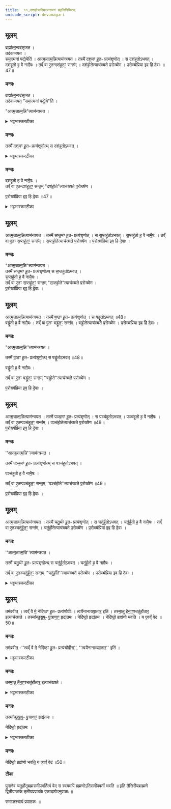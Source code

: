 ```yaml
---
title:  ११,दशहोत्रादिमन्त्रनाम्नां प्रवृत्तिनिमित्तम्
unicode_script: devanagari
---
```

## मूलम्
ब्रह्मा᳚त्म॒न्वद॑सृजत ।  
तद॑कामयत ।  
समा॒त्मना॑ पद्ये॒येति॑ ।
आत्म॒न्नात्म॒न्नित्याम॑न्त्रयत ।
तस्मै॑ दश॒मꣳ हू॒तᳶ प्रत्य॑शृणोत् ।
स दश॑हूतोऽभवत् ।
दश॑हूतो ह॒ वै नामै॒षः ।
तव्ँ वा ए॒तन्दश॑हूत॒ꣳ॒ सन्त᳚म् ।
दश॑हो॒तेत्याच॑ख्षते प॒रोख्षे॑ण ।
प॒रोख्ष॑प्रिया इव॒ हि दे॒वाः ॥47॥  
### मन्त्रः
ब्रह्मा᳚त्म॒न्वद॑सृजत ।  
तद॑कामयत॒ "समा॒त्मना॑ पद्ये॒ये"ति॑ ।   

"आत्म॒न्नात्म॒न्नि"त्याम॑न्त्रयत ।

<details><summary>भट्टभास्करटीका</summary>

1दशमे होतृमन्त्रैः काम्यप्रयोग उक्तः । अथैकादशे दशहोत्रादिमन्त्रनाम्नां प्रवृत्तिनिमित्तमुच्यते । तत्रादौ दशहोतृशब्दस्य प्रवृत्तिनिमित्तं दर्शयति - ब्रह्मात्मन्नित्यादिना ॥ यदेतज्जगत्कारणं परं ब्रह्म तदेतदादिसृष्टावात्मन्वज्जीवात्मोपेतं दशहोतृमन्त्राभिमानिदेवतानां शरीरमसृजत तत्सृष्ट्वा चानन्तरमनेन जीवात्मना सम्पद्येय संगतो भवेयमिति विचार्य न जीवात्मानमुद्दिश्य आत्मन्निति संबोध्य आमन्त्रितवान् । द्विरुक्तिर्बह्वर्था । बहुकृत्व आहूतवानित्यर्थः ।
</details>

### मन्त्रः
तस्मै॑ दश॒मꣳ हू॒तᳶ प्रत्य॑शृणो॒त्थ् स दश॑हूतोऽभवत् ।

<details><summary>भट्टभास्करटीका</summary>

एवं ब्रह्मण्याह्वयति सति दशमे पर्याये समाहूतो जीवात्मा प्रत्यशृणोत् भो इति प्रत्युत्तरं दत्तवान् । तावता तस्य दशहोतेति नाम संपन्नम् ।
</details>

### मन्त्रः
दश॑हूतो ह॒ वै नामै॒षः ।  
तव्ँ वा ए॒तन्दश॑हूत॒ꣳ॒ सन्त॒म् "दश॑हो॒ते"त्याच॑ख्षते प॒रोख्षे॑ण ।

प॒रोख्ष॑प्रिया इव॒ हि दे॒वाः ॥47॥   

<details><summary>भट्टभास्करटीका</summary>

सोऽयं वस्तुतो दशहूत एव ।

एवमेव वास्तवं नामविशेषमाच्छाद्य अपरेण वर्णान्तरव्यवहृतेन दशहोतेति नाम्ना व्यवहरन्ति । यस्माद्देवाः पूज्याः पित्राचार्यादयः स्वकीयं वास्तवं नाम परित्यज्य हे तात! हे आचार्य! इति परोक्षेणाह्वानं प्रियं पश्यन्ति तस्माद्युक्तः परोक्षनामव्यवहारः ॥
</details>

## मूलम्
आत्म॒न्नात्म॒न्नित्याम॑न्त्रयत ।
तस्मै॑ सप्त॒मꣳ हू॒तᳶ प्रत्य॑शृणोत् ।
स स॒प्तहू॑तोऽभवत् ।
स॒प्तहू॑तो ह॒ वै नामै॒षः ।
तव्ँ वा ए॒तꣳ स॒प्तहू॑त॒ꣳ॒ सन्त᳚म् ।
स॒प्तहो॒तेत्याच॑ख्षते प॒रोख्षे॑ण ।
प॒रोख्ष॑प्रिया इव॒ हि दे॒वाः ।
### मन्त्रः
"आत्म॒न्नात्म॒न्नि"त्याम॑न्त्रयत ।  
तस्मै॑ सप्त॒मꣳ हू॒तᳶ प्रत्य॑शृणोत्थ् स स॒प्तहू॑तोऽभवत् ।   
स॒प्तहू॑तो ह॒ वै नामै॒षः ।   
तव्ँ वा ए॒तꣳ स॒प्तहू॑त॒ꣳ॒ सन्त॒म् "स॒प्तहो॒ते"त्याच॑ख्षते प॒रोख्षे॑ण ।   
प॒रोख्ष॑प्रिया इव॒ हि दे॒वाः ।

## मूलम्
आत्म॒न्नात्म॒न्नित्याम॑न्त्रयत ।
तस्मै॑ ष॒ष्ठꣳ हू॒तᳶ प्रत्य॑शृणोत् ।
स षड्ढू॑तोऽभवत् ॥48॥  
षड्ढू॑तो ह॒ वै नामै॒षः ।
तव्ँ वा ए॒तꣳ षड्ढू॑त॒ꣳ॒ सन्त᳚म् ।
षड्ढो॒तेत्याच॑ख्षते प॒रोख्षे॑ण ।
प॒रोख्ष॑प्रिया इव॒ हि दे॒वाः ।
### मन्त्रः
"आत्म॒न्नात्म॒न्नि''त्याम॑न्त्रयत ।

तस्मै॑ ष॒ष्ठꣳ हू॒तᳶ प्रत्य॑शृणो॒त्थ् स षड्ढू॑तोऽभवत् ॥48॥  

षड्ढू॑तो ह॒ वै नामै॒षः ।

तव्ँ वा ए॒तꣳ षड्ढू॑त॒ꣳ॒ सन्त॒म् ''षड्ढो॒ते''त्याच॑ख्षते प॒रोख्षे॑ण ।

प॒रोख्ष॑प्रिया इव॒ हि दे॒वाः ।

## मूलम्
आत्म॒न्नात्म॒न्नित्याम॑न्त्रयत ।
तस्मै॑ पञ्च॒मꣳ हू॒तᳶ प्रत्य॑शृणोत् ।
स पञ्च॑हूतोऽभवत् ।
पञ्च॑हूतो ह॒ वै नामै॒षः ।
तव्ँ वा ए॒तम्पञ्च॑हूत॒ꣳ॒ सन्त᳚म् ।
पञ्च॑हो॒तेत्याच॑ख्षते प॒रोख्षे॑ण ॥49॥  
प॒रोख्ष॑प्रिया इव॒ हि दे॒वाः ।
### मन्त्रः
''आत्म॒न्नात्म॒न्नि''त्याम॑न्त्रयत ।

तस्मै॑ पञ्च॒मꣳ हू॒तᳶ प्रत्य॑शृणोत्थ् स पञ्च॑हूतोऽभवत् ।

पञ्च॑हूतो ह॒ वै नामै॒षः ।

तव्ँ वा ए॒तम्पञ्च॑हूत॒ꣳ॒ सन्त॒म् ''पञ्च॑हो॒ते''त्याच॑ख्षते प॒रोख्षे॑ण ॥49॥  

प॒रोख्ष॑प्रिया इव॒ हि दे॒वाः ।
## मूलम्
आत्म॒न्नात्म॒न्नित्याम॑न्त्रयत ।
तस्मै॑ चतु॒र्थꣳ हू॒तᳶ प्रत्य॑शृणोत् ।
स चतु॑र्हूतोऽभवत् ।
चतु॑र्हूतो ह॒ वै नामै॒षः ।
तव्ँ वा ए॒तञ्चतु॑र्हूत॒ꣳ॒ सन्त᳚म् ।
चतु॑र्हो॒तेत्याच॑ख्षते प॒रोख्षे॑ण ।
प॒रोख्ष॑प्रिया इव॒ हि दे॒वाः ।
### मन्त्रः
''आत्म॒न्नात्म॒न्नि''त्याम॑न्त्रयत ।

तस्मै॑ चतु॒र्थꣳ हू॒तᳶ प्रत्य॑शृणो॒त्थ् स चतु॑र्हूतोऽभवत् ।
चतु॑र्हूतो ह॒ वै नामै॒षः ।

तव्ँ वा ए॒तञ्चतु॑र्हूत॒ꣳ॒ सन्त॒म् ''चतु॑र्हो॒ते''त्याच॑ख्षते प॒रोख्षे॑ण ।
प॒रोख्ष॑प्रिया इव॒ हि दे॒वाः ।
<details><summary>भट्टभास्करटीका</summary>

2-5अथ सप्तहोत्रादिनामप्रवृत्तिं दर्शयति - आत्मन्नियादिना ॥
सप्तहोतृषढ्ढोतृपञ्चहोनृचतुर्होतृनामानिर्चनवाक्यानि दशहोतृवाक्यवद्य्व्याख्येयानि ॥
</details>

## मूलम्
तम॑ब्रवीत् ।
त्वव्ँ वै मे॒ नेदि॑ष्ठꣳ हू॒तᳶ प्रत्य॑श्रौषीः ।
त्वयै॑नानाख्या॒तार॒ इति॑ ।
तस्मा॒न्नु है॑ना॒ꣳ॒श्चतु॑र्होतार॒ इत्याच॑ख्षते ।
तस्मा᳚च्छुश्रू॒षुᳶ पु॒त्राणा॒ꣳ॒ हृद्य॑तमः ।
नेदि॑ष्ठो॒ हृद्य॑तमः ।
नेदि॑ष्ठो॒ ब्रह्म॑णो भवति ।
य ए॒वव्ँ वेद॑ ॥50॥   
### मन्त्रः
तम॑ब्रवीत् -''त्वव्ँ वै मे॒ नेदि॑ष्ठꣳ हू॒तᳶ प्रत्य॑श्रौषी॒स्'', ''त्वयै॑नानाख्या॒तार॒'' इति॑ ।


<details><summary>भट्टभास्करटीका</summary>

6अथ चतुर्होतृमन्त्राभिमानिनं पुरुषं विशेषतः प्रशंसति - तमब्रवीदित्वादिना ॥ चतुर्होतृमन्त्राभिमानिनं देवं प्रजापतिरेवमब्रवीत् - त्वमेवैको मया समाहूतस्सन् मदीयं वाक्यं नेदिष्टमतिसमीपं यथा भवति तथा श्रुत्वा प्रत्युत्तरं दत्तवान् । चतुर्थमामन्त्रणं त्वया श्रुतं इतरे न तथा सहसा श्रुतवन्तः । तस्मात्त्वयैव सर्वानेतान् हि जना कथयिष्यन्ति ।
</details>

### मन्त्रः
तस्मा॒न्नु है॑ना॒ꣳ॒श्चतु॑र्होतार॒ इत्याच॑ख्षते ।

<details><summary>भट्टभास्करटीका</summary>

एवं चतुर्होतार इत्येवं त्वन्नाम्नैव व्यवहारो भविष्यतीत्यर्थः । यस्मादेवं प्रजापतिना वरो दत्तः तस्मादेतान् दशहोत्रादीन् सर्वानपि चतुर्होतार इत्येव वचनं वैदिका आचक्षते ।
</details>

### मन्त्रः
तस्मा᳚च्छुश्रू॒षुᳶ पु॒त्राणा॒ꣳ॒ हृद्य॑तमः ।

नेदि॑ष्ठो॒ हृद्य॑तमः ।
<details><summary>भट्टभास्करटीका</summary>

यस्मादेवं शीघ्रं वाक्यं श्रुतवतश्चतुर्होतुः प्रजापतेर्वरलाभस्तस्माल्लोकेऽपि, पुत्राणां मध्ये यः पितृवाक्यमादरेण श्रोतुमिच्छति स एव पितुर्हृद्यतमोऽत्यन्तं प्रियः ।
योऽतिप्रियः स नेदिष्ठोऽतिसमीपवर्ती भवति ।
</details>

### मन्त्रः
नेदि॑ष्ठो॒ ब्रह्म॑णो भवति॒ य ए॒वव्ँ वेद॑ ॥50॥  
#### टीका
पुमानेवं चतुर्होतृब्रह्मसमीपवर्तित्वं वेद स स्वयमपि ब्रह्मणोऽतिसमीपवर्ती भवति ॥
इति तैत्तिरीयब्राह्मणे द्वितीयाष्टके तृतीयप्रपाठके एकादशोऽनुवाकः ॥

समाप्तश्चायं प्रपाठकः ॥  
